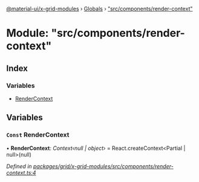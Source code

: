 [@material-ui/x-grid-modules](../README.md) › [Globals](../globals.md) › ["src/components/render-context"](_src_components_render_context_.md)

# Module: "src/components/render-context"

## Index

### Variables

- [RenderContext](_src_components_render_context_.md#const-rendercontext)

## Variables

### `Const` RenderContext

• **RenderContext**: _Context‹null | object›_ = React.createContext<Partial<RenderContextProps> | null>(null)

_Defined in [packages/grid/x-grid-modules/src/components/render-context.ts:4](https://github.com/mui-org/material-ui-x/blob/a679779/packages/grid/x-grid-modules/src/components/render-context.ts#L4)_
